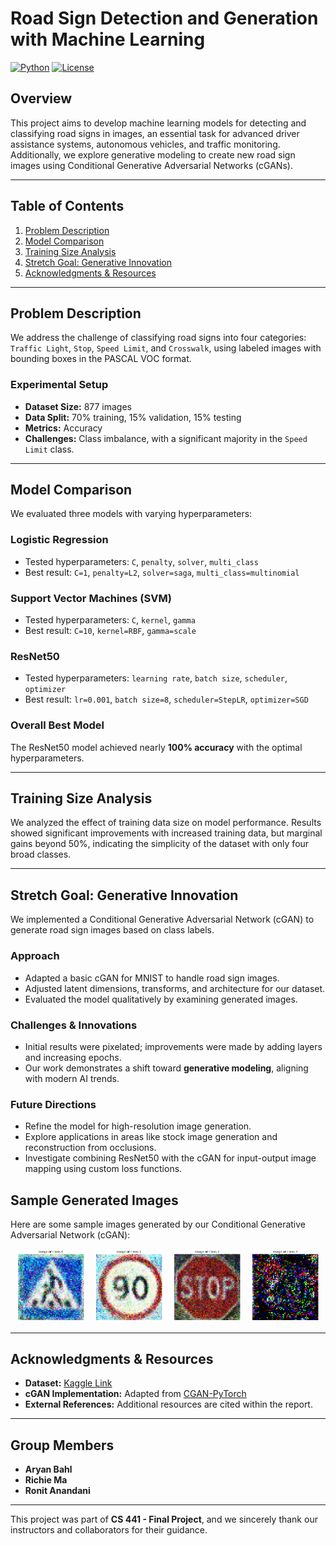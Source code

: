 # Road Sign Detection and Generation with Machine Learning
[![Python](https://img.shields.io/badge/python-3.8%2B-blue)](https://www.python.org/)   [![License](https://img.shields.io/badge/license-MIT-green)](LICENSE)
## Overview

This project aims to develop machine learning models for detecting and classifying road signs in images, an essential task for advanced driver assistance systems, autonomous vehicles, and traffic monitoring. Additionally, we explore generative modeling to create new road sign images using Conditional Generative Adversarial Networks (cGANs).

---

## Table of Contents

1. [Problem Description](#problem-description)
2. [Model Comparison](#model-comparison)
3. [Training Size Analysis](#training-size-analysis)
4. [Stretch Goal: Generative Innovation](#stretch-goal-generative-innovation)
5. [Acknowledgments & Resources](#acknowledgments--resources)

---

## Problem Description

We address the challenge of classifying road signs into four categories: `Traffic Light`, `Stop`, `Speed Limit`, and `Crosswalk`, using labeled images with bounding boxes in the PASCAL VOC format.

### Experimental Setup
- **Dataset Size:** 877 images
- **Data Split:** 70% training, 15% validation, 15% testing
- **Metrics:** Accuracy
- **Challenges:** Class imbalance, with a significant majority in the `Speed Limit` class.

---

## Model Comparison

We evaluated three models with varying hyperparameters:

### Logistic Regression
- Tested hyperparameters: `C`, `penalty`, `solver`, `multi_class`
- Best result: `C=1`, `penalty=L2`, `solver=saga`, `multi_class=multinomial`

### Support Vector Machines (SVM)
- Tested hyperparameters: `C`, `kernel`, `gamma`
- Best result: `C=10`, `kernel=RBF`, `gamma=scale`

### ResNet50
- Tested hyperparameters: `learning rate`, `batch size`, `scheduler`, `optimizer`
- Best result: `lr=0.001`, `batch size=8`, `scheduler=StepLR`, `optimizer=SGD`

### Overall Best Model
The ResNet50 model achieved nearly **100% accuracy** with the optimal hyperparameters.

---

## Training Size Analysis

We analyzed the effect of training data size on model performance. Results showed significant improvements with increased training data, but marginal gains beyond 50%, indicating the simplicity of the dataset with only four broad classes.

---

## Stretch Goal: Generative Innovation

We implemented a Conditional Generative Adversarial Network (cGAN) to generate road sign images based on class labels.

### Approach
- Adapted a basic cGAN for MNIST to handle road sign images.
- Adjusted latent dimensions, transforms, and architecture for our dataset.
- Evaluated the model qualitatively by examining generated images.

### Challenges & Innovations
- Initial results were pixelated; improvements were made by adding layers and increasing epochs.
- Our work demonstrates a shift toward **generative modeling**, aligning with modern AI trends.

### Future Directions
- Refine the model for high-resolution image generation.
- Explore applications in areas like stock image generation and reconstruction from occlusions.
- Investigate combining ResNet50 with the cGAN for input-output image mapping using custom loss functions.

## Sample Generated Images

Here are some sample images generated by our Conditional Generative Adversarial Network (cGAN):

<div style="text-align: center;">
    <img src="images/crosswalk_GAN.png" alt="Generated Crosswalk" style="width: 22%; display: inline-block; margin: 0 1%;" />
    <img src="images/speedlimit_GAN.png" alt="Generated Speedlimit" style="width: 22%; display: inline-block; margin: 0 1%;" />
    <img src="images/stop_GAN.png" alt="Generated Stop" style="width: 22%; display: inline-block; margin: 0 1%;" />
    <img src="images/trafficlight_GAN.png" alt="Generated Traffic Light" style="width: 22%; display: inline-block; margin: 0 1%;" />
</div>


---

## Acknowledgments & Resources

- **Dataset:** [Kaggle Link](https://www.kaggle.com/datasets/andrewmvd/road-sign-detection)
- **cGAN Implementation:** Adapted from [CGAN-PyTorch](https://github.com/Lornatang/CGAN-PyTorch/tree/master)
- **External References:** Additional resources are cited within the report.

---

## Group Members

- **Aryan Bahl**
- **Richie Ma**
- **Ronit Anandani**

---

This project was part of **CS 441 - Final Project**, and we sincerely thank our instructors and collaborators for their guidance.